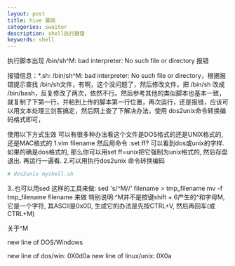 ```yaml
---
layout: post
title: hive 基础
categories: swaiter
description: shell执行报错
keywords: shell
---
```


执行脚本出现 /bin/sh^M: bad interpreter: No such file or directory 报错

报错信息：*.sh: /bin/sh^M: bad interpreter: No such file or directory，根据报错提示查找 /bin/sh文件，有啊，这个没问题了，然后修改文件，把 /bin/sh 改成 /bin/bash，反复修改了两次，依然不行。然后参考其他的类似脚本也基本一致，就复制了下第一行，并粘到上传的脚本第一行位置，再次运行，还是报错，应该可以用文本处理三剑客搞定，然后网上查了下解决办法，使用 dos2unix命令转换编码格式即可，


使用以下方式生效
可以有很多种办法看这个文件是DOS格式的还是UNIX格式的, 还是MAC格式的
1.vim filename
然后用命令 :set ff? 
可以看到dos或unix的字样. 如果的确是dos格式的, 那么你可以用set ff=unix把它强制为unix格式的, 然后存盘退出. 再运行一遍看.
2.可以用执行dos2unix 命令转换编码 

```bash
# dos2unix myshell.sh
```




3..也可以用sed 这样的工具来做: sed 's/^M//' filename > tmp_filename mv -f tmp_filename filename 来做 特别说明:^M并不是按键shift + 6产生的^和字母M, 它是一个字符, 其ASCII是0x0D, 生成它的办法是先按CTRL+V, 然后再回车(或CTRL+M)


关于^M

new line of DOS/Windows

new line of dos/win: 0X0d0a new line of linux/unix: 0X0a